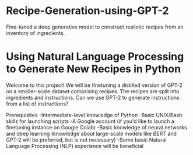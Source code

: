 # Recipe-Generation-using-GPT-2

Fine-tuned a deep generative model to construct realistic recipes from an inventory of ingredients.

# Using Natural Language Processing to Generate New Recipes in Python

Welcome to this project! We will be finetuning a distilled version of GPT-2 on a smaller-scale dataset comprising recipes. The recipes are split into ingredients and instructions. Can we use GPT-2 to generate instructions from a list of instructions?

Prerequisites
-Intermediate-level knowledge of Python
-Basic UNIX/Bash skills for launching scripts
-A Google account (if you'd like to launch a finetuning instance on Google Colab)
-Basic knowledge of neural networks and deep learning (knowledge about large-scale models like BERT and GPT-2 will be preferred, but is not necessary)
-Some basic Natural Language Processing (NLP) experience will be beneficial
